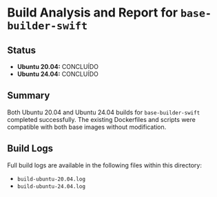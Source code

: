 # Build Analysis and Report for `base-builder-swift`

## Status

*   **Ubuntu 20.04:** CONCLUÍDO
*   **Ubuntu 24.04:** CONCLUÍDO

## Summary

Both Ubuntu 20.04 and Ubuntu 24.04 builds for `base-builder-swift` completed successfully. The existing Dockerfiles and scripts were compatible with both base images without modification.

## Build Logs

Full build logs are available in the following files within this directory:
*   `build-ubuntu-20.04.log`
*   `build-ubuntu-24.04.log`
